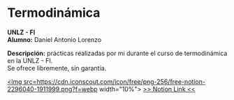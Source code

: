 # Termodinámica
__UNLZ - FI__   
__Alumno:__ Daniel Antonio Lorenzo 

__Descripción:__ prácticas realizadas por mi durante el curso de termodinámica en la UNLZ - FI.   
Se ofrece libremente, sin garantía.

<a href="https://pitch-work-5c1.notion.site/Termodin-mica-95e8bf01ab3c45b9aba6f05540933a11"><img src=https://cdn.iconscout.com/icon/free/png-256/free-notion-2296040-1911999.png?f=webp width="10%">
[>> Notion Link <<](https://pitch-work-5c1.notion.site/Termodin-mica-95e8bf01ab3c45b9aba6f05540933a11)
